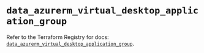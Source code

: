 # `data_azurerm_virtual_desktop_application_group`

Refer to the Terraform Registry for docs: [`data_azurerm_virtual_desktop_application_group`](https://registry.terraform.io/providers/hashicorp/azurerm/3.100.0/docs/data-sources/virtual_desktop_application_group).
